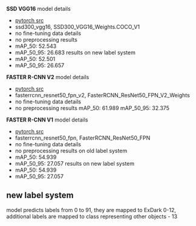 **SSD VGG16**
model details
- [pytorch src](https://pytorch.org/vision/stable/models/generated/torchvision.models.detection.ssd300_vgg16.html#torchvision.models.detection.SSD300_VGG16_Weights)
- ssd300_vgg16, SSD300_VGG16_Weights.COCO_V1
- no fine-tuning
data details
-  no preprocessing
results
- mAP_50: 52.543
- mAP_50_95: 26.683
results on new label system
- mAP_50: 52.501
- mAP_50_95: 26.657

**FASTER R-CNN V2**
model details
- [pytorch src](https://pytorch.org/vision/stable/models/generated/torchvision.models.detection.fasterrcnn_resnet50_fpn_v2.html#torchvision.models.detection.fasterrcnn_resnet50_fpn_v2)
- fasterrcnn_resnet50_fpn_v2, FasterRCNN_ResNet50_FPN_V2_Weights
- no fine-tuning
data details
- no preprocessing
results
mAP_50: 61.989
mAP_50_95: 32.375


**FASTER R-CNN V1**
model details
- [pytorch src](https://pytorch.org/vision/stable/models/generated/torchvision.models.detection.fasterrcnn_resnet50_fpn_v2.html#torchvision.models.detection.fasterrcnn_resnet50_fpn_v2)
- fasterrcnn_resnet50_fpn, FasterRCNN_ResNet50_FPN
- no fine-tuning
data details
- no preprocessing
results on old label system
- mAP_50: 54.939
- mAP_50_95: 27.057
results on new label system
- mAP_50: 54.939
- mAP_50_95: 27.057


## new label system
model predicts labels from 0 to 91, they are mapped to ExDark 0-12, additional labels are mapped to class representing other objects - 13